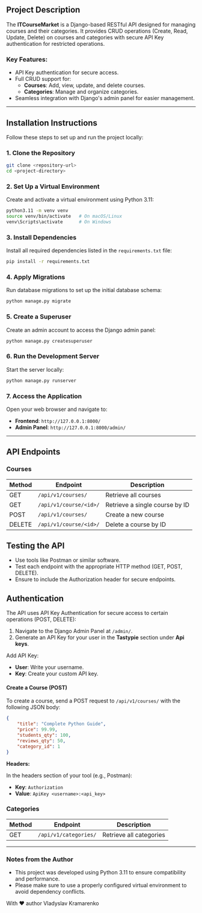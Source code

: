 ## Project Description

The **ITCourseMarket** is a Django-based RESTful API designed for managing courses and their categories. It provides CRUD operations (Create, Read, Update, Delete) on courses and categories with secure API Key authentication for restricted operations.

### Key Features:
- API Key authentication for secure access.
- Full CRUD support for:
  - **Courses**: Add, view, update, and delete courses.
  - **Categories**: Manage and organize categories.
- Seamless integration with Django's admin panel for easier management.

---

## Installation Instructions

Follow these steps to set up and run the project locally:

### 1. Clone the Repository

```bash
git clone <repository-url>
cd <project-directory>
```

### 2. Set Up a Virtual Environment

Create and activate a virtual environment using Python 3.11:

```bash
python3.11 -m venv venv
source venv/bin/activate   # On macOS/Linux
venv\Scripts\activate      # On Windows
```

### 3. Install Dependencies

Install all required dependencies listed in the `requirements.txt` file:

```bash
pip install -r requirements.txt
```

### 4. Apply Migrations

Run database migrations to set up the initial database schema:

```bash
python manage.py migrate
```

### 5. Create a Superuser

Create an admin account to access the Django admin panel:

```bash
python manage.py createsuperuser
```

### 6. Run the Development Server

Start the server locally:

```bash
python manage.py runserver
```

### 7. Access the Application

Open your web browser and navigate to:

- **Frontend**: `http://127.0.0.1:8000/`
- **Admin Panel**: `http://127.0.0.1:8000/admin/`

---

## API Endpoints

### Courses

| Method | Endpoint                 | Description                      |
|--------|--------------------------|----------------------------------|
| GET    | `/api/v1/courses/`       | Retrieve all courses             |
| GET    | `/api/v1/course/<id>/`   | Retrieve a single course by ID   |
| POST   | `/api/v1/courses/`       | Create a new course              |
| DELETE | `/api/v1/course/<id>/`   | Delete a course by ID            |

## Testing the API

- Use tools like Postman or similar software.
- Test each endpoint with the appropriate HTTP method (GET, POST, DELETE).
- Ensure to include the Authorization header for secure endpoints.

## Authentication

The API uses API Key Authentication for secure access to certain operations (POST, DELETE):

1. Navigate to the Django Admin Panel at `/admin/`.
2. Generate an API Key for your user in the **Tastypie** section under **Api keys**.

Add API Key:

- **User**: Write your username.
- **Key**: Create your custom API key.

#### Create a Course (POST)

To create a course, send a POST request to `/api/v1/courses/` with the following JSON body:

```json
{
    "title": "Complete Python Guide",
    "price": 99.99,
    "students_qty": 100,
    "reviews_qty": 50,
    "category_id": 1
}
```

**Headers:**

In the headers section of your tool (e.g., Postman):

- **Key**: `Authorization`
- **Value**: `ApiKey <username>:<api_key>`

### Categories

| Method | Endpoint                 | Description                      |
|--------|--------------------------|----------------------------------|
| GET    | `/api/v1/categories/`    | Retrieve all categories          |

---


### Notes from the Author

- This project was developed using Python 3.11 to ensure compatibility and performance.
- Please make sure to use a properly configured virtual environment to avoid dependency conflicts.

With ❤️ author Vladyslav Kramarenko
